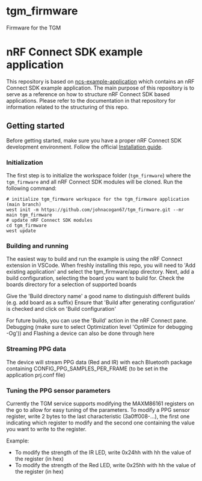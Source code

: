 # tgm_firmware

Firmware for the TGM

# nRF Connect SDK example application

This repository is based on [ncs-example-application](https://nrfconnect.github.io/ncs-example-application)
which contains an nRF Connect SDK example application. The main
purpose of this repository is to serve as a reference on how to structure nRF Connect
SDK based applications. Please refer to the documentation in that repository for information related to the structuring of this repo.

## Getting started

Before getting started, make sure you have a proper nRF Connect SDK development environment.
Follow the official
[Installation guide](https://developer.nordicsemi.com/nRF_Connect_SDK/doc/latest/nrf/installation/install_ncs.html).

### Initialization

The first step is to initialize the workspace folder (`tgm_firmware`) where
the `tgm_firmware` and all nRF Connect SDK modules will be cloned. Run the following
command:

```shell
# initialize tgm_firmware workspace for the tgm_firmware application (main branch)
west init -m https://github.com/johnacogan67/tgm_firmware.git --mr main tgm_firmware
# update nRF Connect SDK modules
cd tgm_firmware
west update
```

### Building and running

The easiest way to build and run the example is using the nRF Connect extension in VSCode.
When freshly installing this repo, you will need to 'Add existing application' and select the tgm_firmware/app directory.
Next, add a build configuration, selecting the board you want to build for.
Check the boards directory for a selection of supported boards

Give the 'Build directory name' a good name to distinguish different builds (e.g. add board as a suffix)
Ensure that 'Build after generating configuration' is checked and click on 'Build configuration'

For future builds, you can use the 'Build' action in the nRF Connect pane.
Debugging (make sure to select Optimization level 'Optimize for debugging -Og')) and Flashing a device can also be done through here

### Streaming PPG data

The device will stream PPG data (Red and IR) with each Bluetooth package containing CONFIG_PPG_SAMPLES_PER_FRAME (to be set in the application prj.conf file)

### Tuning the PPG sensor parameters

Currently the TGM service supports modifying the MAXM86161 registers on the go to allow for easy tuning of the parameters.
To modify a PPG sensor register, write 2 bytes to the last characteristic (3a0ff008-...), the first one indicating which register to modify and the second one containing the value you want to write to the register.

Example:

- To modify the strength of the IR LED, write 0x24hh with hh the value of the register (in hex)
- To modify the strength of the Red LED, write 0x25hh with hh the value of the register (in hex)
